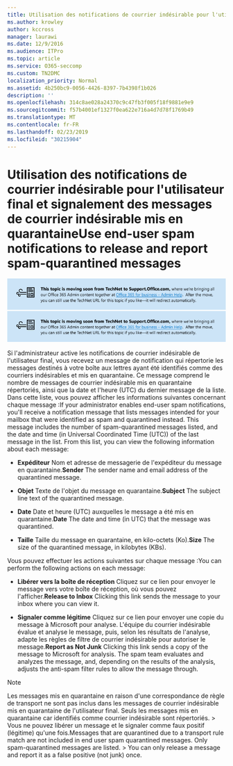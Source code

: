```yaml
---
title: Utilisation des notifications de courrier indésirable pour l'utilisateur final et signalement des messages de courrier indésirable mis en quarantaine
ms.author: krowley
author: kccross
manager: laurawi
ms.date: 12/9/2016
ms.audience: ITPro
ms.topic: article
ms.service: O365-seccomp
ms.custom: TN2DMC
localization_priority: Normal
ms.assetid: 4b250bc9-0056-4426-8397-7b4398f1b026
description: ''
ms.openlocfilehash: 314c8ae028a24370c9c47fb3f005f18f9881e9e9
ms.sourcegitcommit: f57b4001ef1327f0ea622e716a4d7d78f1769b49
ms.translationtype: MT
ms.contentlocale: fr-FR
ms.lasthandoff: 02/23/2019
ms.locfileid: "30215904"
---
```

# <a name="use-end-user-spam-notifications-to-release-and-report-spam-quarantined-messages"></a><span data-ttu-id="40db9-102">Utilisation des notifications de courrier indésirable pour l'utilisateur final et signalement des messages de courrier indésirable mis en quarantaine</span><span class="sxs-lookup"><span data-stu-id="40db9-102">Use end-user spam notifications to release and report spam-quarantined messages</span></span>

<span data-ttu-id="40db9-103">[![Texte dans l'image sur la migration du contenu de TechNet vers support.office.com](media/ab7c897a-4798-4f31-8c84-f17a8409b133.png)](https://go.microsoft.com/fwlink/p/?LinkID=624152)</span><span class="sxs-lookup"><span data-stu-id="40db9-103">[![Text in image about content moving from TechNet to support.office.com](media/ab7c897a-4798-4f31-8c84-f17a8409b133.png)](https://go.microsoft.com/fwlink/p/?LinkID=624152)</span></span>
  
<span data-ttu-id="40db9-p101">Si l'administrateur active les notifications de courrier indésirable de l'utilisateur final, vous recevez un message de notification qui répertorie les messages destinés à votre boîte aux lettres ayant été identifiés comme des courriers indésirables et mis en quarantaine. Ce message comprend le nombre de messages de courrier indésirable mis en quarantaine répertoriés, ainsi que la date et l'heure (UTC) du dernier message de la liste. Dans cette liste, vous pouvez afficher les informations suivantes concernant chaque message :</span><span class="sxs-lookup"><span data-stu-id="40db9-p101">If your administrator enables end-user spam notifications, you'll receive a notification message that lists messages intended for your mailbox that were identified as spam and quarantined instead. This message includes the number of spam-quarantined messages listed, and the date and time (in Universal Coordinated Time (UTC)) of the last message in the list. From this list, you can view the following information about each message:</span></span> 
  
- <span data-ttu-id="40db9-107">**Expéditeur** Nom et adresse de messagerie de l'expéditeur du message en quarantaine.</span><span class="sxs-lookup"><span data-stu-id="40db9-107">**Sender** The sender name and email address of the quarantined message.</span></span> 
    
- <span data-ttu-id="40db9-108">**Objet** Texte de l'objet du message en quarantaine.</span><span class="sxs-lookup"><span data-stu-id="40db9-108">**Subject** The subject line text of the quarantined message.</span></span> 
    
- <span data-ttu-id="40db9-109">**Date** Date et heure (UTC) auxquelles le message a été mis en quarantaine.</span><span class="sxs-lookup"><span data-stu-id="40db9-109">**Date** The date and time (in UTC) that the message was quarantined.</span></span> 
    
- <span data-ttu-id="40db9-110">**Taille** Taille du message en quarantaine, en kilo-octets (Ko).</span><span class="sxs-lookup"><span data-stu-id="40db9-110">**Size** The size of the quarantined message, in kilobytes (KBs).</span></span> 
    
<span data-ttu-id="40db9-111">Vous pouvez effectuer les actions suivantes sur chaque message :</span><span class="sxs-lookup"><span data-stu-id="40db9-111">You can perform the following actions on each message:</span></span>
  
- <span data-ttu-id="40db9-112">**Libérer vers la boîte de réception** Cliquez sur ce lien pour envoyer le message vers votre boîte de réception, où vous pouvez l'afficher.</span><span class="sxs-lookup"><span data-stu-id="40db9-112">**Release to Inbox** Clicking this link sends the message to your inbox where you can view it.</span></span> 
    
- <span data-ttu-id="40db9-p102">**Signaler comme légitime** Cliquez sur ce lien pour envoyer une copie du message à Microsoft pour analyse. L'équipe du courrier indésirable évalue et analyse le message, puis, selon les résultats de l'analyse, adapte les règles de filtre de courrier indésirable pour autoriser le message.</span><span class="sxs-lookup"><span data-stu-id="40db9-p102">**Report as Not Junk** Clicking this link sends a copy of the message to Microsoft for analysis. The spam team evaluates and analyzes the message, and, depending on the results of the analysis, adjusts the anti-spam filter rules to allow the message through.</span></span> 
    
> [!NOTE]
>  <span data-ttu-id="40db9-p103">Les messages mis en quarantaine en raison d'une correspondance de règle de transport ne sont pas inclus dans les messages de courrier indésirable mis en quarantaine de l'utilisateur final. Seuls les messages mis en quarantaine car identifiés comme courrier indésirable sont répertoriés. >  Vous ne pouvez libérer un message et le signaler comme faux positif (légitime) qu'une fois.</span><span class="sxs-lookup"><span data-stu-id="40db9-p103">Messages that are quarantined due to a transport rule match are not included in end user spam quarantined messages. Only spam-quarantined messages are listed. >  You can only release a message and report it as a false positive (not junk) once.</span></span> 
  

